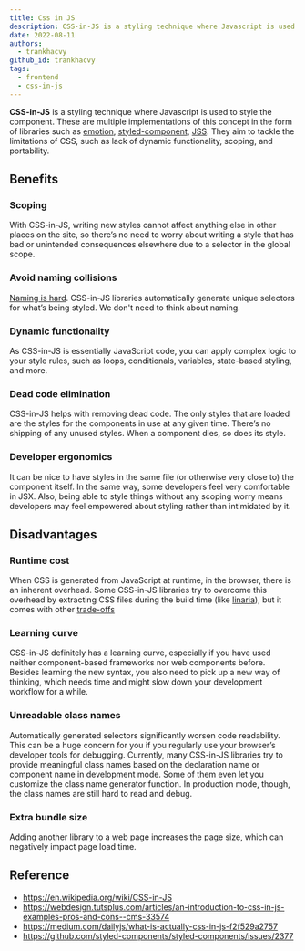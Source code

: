 ```yaml
---
title: Css in JS
description: CSS-in-JS is a styling technique where Javascript is used to style the component.
date: 2022-08-11
authors:
  - trankhacvy
github_id: trankhacvy
tags:
  - frontend
  - css-in-js
---
```


**CSS-in-JS** is a styling technique where Javascript is used to style the component. These are multiple implementations of this concept in the form of libraries such as [emotion](https://emotion.sh), [styled-component](https://styled-components.com/), [JSS](https://cssinjs.org). They aim to tackle the limitations of CSS, such as lack of dynamic functionality, scoping, and portability.

## Benefits

### Scoping

With CSS-in-JS, writing new styles cannot affect anything else in other places on the site, so there’s no need to worry about writing a style that has bad or unintended consequences elsewhere due to a selector in the global scope.

### Avoid naming collisions

[Naming is hard](https://hilton.org.uk/blog/why-naming-things-is-hard). CSS-in-JS libraries automatically generate unique selectors for what’s being styled. We don't need to think about naming.

### Dynamic functionality

As CSS-in-JS is essentially JavaScript code, you can apply complex logic to your style rules, such as loops, conditionals, variables, state-based styling, and more.

### Dead code elimination

CSS-in-JS helps with removing dead code. The only styles that are loaded are the styles for the components in use at any given time. There’s no shipping of any unused styles. When a component dies, so does its style.

### Developer ergonomics

It can be nice to have styles in the same file (or otherwise very close to) the component itself. In the same way, some developers feel very comfortable in JSX. Also, being able to style things without any scoping worry means developers may feel empowered about styling rather than intimidated by it.

## Disadvantages

### Runtime cost

When CSS is generated from JavaScript at runtime, in the browser, there is an inherent overhead. Some CSS-in-JS libraries try to overcome this overhead by extracting CSS files during the build time (like [linaria](https://linaria.dev)), but it comes with other [trade-offs](https://github.com/styled-components/styled-components/issues/2377)

### Learning curve

CSS-in-JS definitely has a learning curve, especially if you have used neither component-based frameworks nor web components before. Besides learning the new syntax, you also need to pick up a new way of thinking, which needs time and might slow down your development workflow for a while.

### Unreadable class names

Automatically generated selectors significantly worsen code readability. This can be a huge concern for you if you regularly use your browser’s developer tools for debugging. Currently, many CSS-in-JS libraries try to provide meaningful class names based on the declaration name or component name in development mode. Some of them even let you customize the class name generator function. In production mode, though, the class names are still hard to read and debug.

### Extra bundle size

Adding another library to a web page increases the page size, which can negatively impact page load time.

## Reference

- https://en.wikipedia.org/wiki/CSS-in-JS
- https://webdesign.tutsplus.com/articles/an-introduction-to-css-in-js-examples-pros-and-cons--cms-33574
- https://medium.com/dailyjs/what-is-actually-css-in-js-f2f529a2757
- https://github.com/styled-components/styled-components/issues/2377
